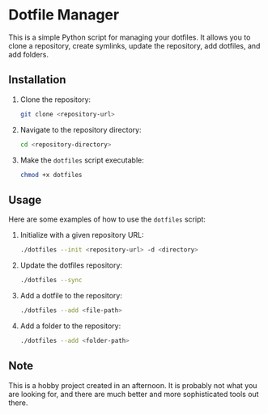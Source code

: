 # Dotfile Manager

This is a simple Python script for managing your dotfiles. It allows you to clone a repository, create symlinks, update the repository, add dotfiles, and add folders.

## Installation

1. Clone the repository:
    ```sh
    git clone <repository-url>
    ```

2. Navigate to the repository directory:
    ```sh
    cd <repository-directory>
    ```

3. Make the `dotfiles` script executable:
    ```sh
    chmod +x dotfiles
    ```

## Usage

Here are some examples of how to use the `dotfiles` script:

1. Initialize with a given repository URL:
    ```sh
    ./dotfiles --init <repository-url> -d <directory>
    ```

2. Update the dotfiles repository:
    ```sh
    ./dotfiles --sync
    ```

3. Add a dotfile to the repository:
    ```sh
    ./dotfiles --add <file-path>
    ```

4. Add a folder to the repository:
    ```sh
    ./dotfiles --add <folder-path>
    ```

## Note

This is a hobby project created in an afternoon. It is probably not what you are looking for, and there are much better and more sophisticated tools out there.
